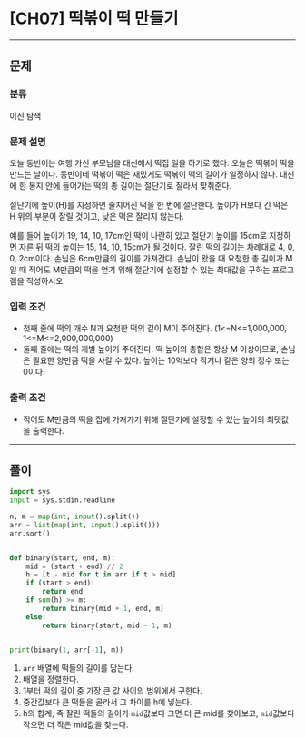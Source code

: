 # [CH07] 떡볶이 떡 만들기

---
## 문제
### 분류
이진 탐색

### 문제 설명
오늘 동빈이는 여행 가신 부모님을 대신해서 떡집 일을 하기로 했다. 오늘은 떡볶이 떡을 만드는 날이다.
동빈이네 떡볶이 떡은 재밌게도 떡볶이 떡의 길이가 일정하지 않다.
대신에 한 봉지 안에 들어가는 떡의 총 길이는 절단기로 잘라서 맞춰준다.

절단기에 높이(H)를 지정하면 줄지어진 떡을 한 번에 절단한다.
높이가 H보다 긴 떡은 H 위의 부분이 잘릴 것이고, 낮은 떡은 잘리지 않는다.

예를 들어 높이가 19, 14, 10, 17cm인 떡이 나란히 있고 절단기 높이를 15cm로 지정하면 
자른 뒤 떡의 높이는 15, 14, 10, 15cm가 될 것이다. 잘린 떡의 길이는 차례대로 4, 0, 0, 2cm이다.
손님은 6cm만큼의 길이를 가져간다.
손님이 왔을 때 요청한 총 길이가 M일 때 적어도 M만큼의 떡을 얻기 위해 절단기에 설정할 수 있는 
최대값을 구하는 프로그램을 작성하시오.

### 입력 조건
- 첫째 줄에 떡의 개수 N과 요청한 떡의 길이 M이 주어진다. (1<=N<=1,000,000, 1<=M<=2,000,000,000)
- 둘째 줄에는 떡의 개별 높이가 주어진다. 떡 높이의 총합은 항상 M 이상이므로, 손님은 필요한 양만큼 떡을 사갈 수 있다. 높이는 10억보다 작거나 같은 양의 정수 또는 0이다.
### 출력 조건
- 적어도 M만큼의 떡을 집에 가져가기 위해 절단기에 설정할 수 있는 높이의 최댓값을 출력한다.

---
## 풀이
```python
import sys
input = sys.stdin.readline

n, m = map(int, input().split())
arr = list(map(int, input().split()))
arr.sort()


def binary(start, end, m):
    mid = (start + end) // 2
    h = [t - mid for t in arr if t > mid]
    if (start > end):
        return end
    if sum(h) >= m:
        return binary(mid + 1, end, m)
    else:
        return binary(start, mid - 1, m)


print(binary(1, arr[-1], m))
```
1. `arr` 배열에 떡들의 길이를 담는다.
2. 배열을 정렬한다.
3. 1부터 떡의 길이 중 가장 큰 값 사이의 범위에서 구한다.
4. 중간값보다 큰 떡들을 골라서 그 차이를 h에 넣는다.
5. h의 합계, 즉 잘린 떡들의 길이가 `mid`값보다 크면 더 큰 mid를 찾아보고, 
`mid`값보다 작으면 더 작은 mid값을 찾는다.
